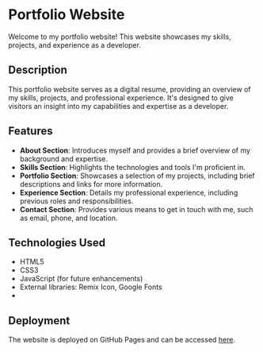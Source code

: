 # Portfolio Website

Welcome to my portfolio website! This website showcases my skills, projects, and experience as a developer.

## Description

This portfolio website serves as a digital resume, providing an overview of my skills, projects, and professional experience. It's designed to give visitors an insight into my capabilities and expertise as a developer.

## Features

- **About Section**: Introduces myself and provides a brief overview of my background and expertise.
- **Skills Section**: Highlights the technologies and tools I'm proficient in.
- **Portfolio Section**: Showcases a selection of my projects, including brief descriptions and links for more information.
- **Experience Section**: Details my professional experience, including previous roles and responsibilities.
- **Contact Section**: Provides various means to get in touch with me, such as email, phone, and location.

## Technologies Used

- HTML5
- CSS3
- JavaScript (for future enhancements)
- External libraries: Remix Icon, Google Fonts
- 
## Deployment
The website is deployed on GitHub Pages and can be accessed [here](https://akshit1535.github.io/portfolio-website/).
